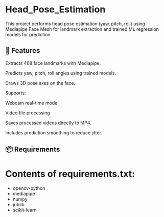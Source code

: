 # Head_Pose_Estimation
This project performs head pose estimation (yaw, pitch, roll) using Mediapipe Face Mesh for landmark extraction and trained ML regression models for prediction.

## 🚀 Features

Extracts 468 face landmarks with Mediapipe.

Predicts yaw, pitch, roll angles using trained models.

Draws 3D pose axes on the face.

Supports:

Webcam real-time mode

Video file processing

Saves processed videos directly to MP4.

Includes prediction smoothing to reduce jitter.

## 📦 Requirements

# Contents of requirements.txt:

- opencv-python
- mediapipe
- numpy
- joblib
- scikit-learn
